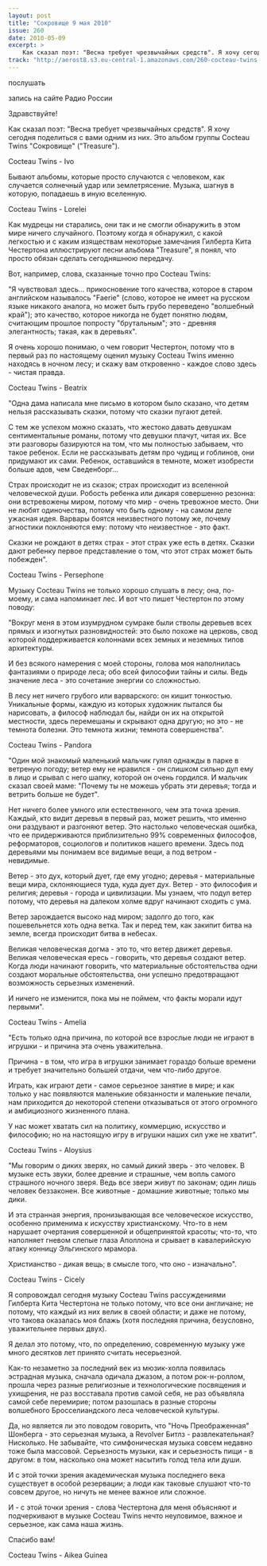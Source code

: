 ```yaml
---
layout: post
title: "Сокровище 9 мая 2010"
issue: 260
date: 2010-05-09
excerpt: >
    Как сказал поэт: "Весна требует чрезвычайных средств". Я хочу сегодня поделиться с вами одним из них. Это альбом группы Cocteau Twins "Сокровище" ("Treasure").
track: "http://aerost8.s3.eu-central-1.amazonaws.com/260-cocteau-twins.mp3"
---
```


послушать

запись на сайте Радио России

Здравствуйте!

Как сказал поэт: "Весна требует чрезвычайных средств". Я хочу сегодня поделиться с вами одним из них. Это альбом группы Cocteau Twins "Сокровище" ("Treasure").

Cocteau Twins - Ivo

Бывают альбомы, которые просто случаются с человеком, как случается солнечный удар или землетрясение. Музыка, шагнув в которую, попадаешь в иную вселенную.

Cocteau Twins - Lorelei

Как мудрецы ни старались, они так и не смогли обнаружить в этом мире ничего случайного. Поэтому когда я обнаружил, с какой легкостью и с каким изяществам некоторые замечания Гилберта Кита Честертона иллюстрируют песни альбома "Treasure", я понял, что просто обязан сделать сегодняшнюю передачу.

Вот, например, слова, сказанные точно про Cocteau Twins:

"Я чувствовал здесь... прикосновение того качества, которое в старом английском называлось "Faerie" (слово, которое не имеет на русском языке никакого аналога, но может быть грубо переведено "волшебный край"); это качество, которое никогда не будет понятно людям, считающим прошлое попросту "брутальным"; это - древняя элегантность; такая, как в деревьях".

Я очень хорошо понимаю, о чем говорит Честертон, потому что в первый раз по настоящему оценил музыку Cocteau Twins именно находясь в ночном лесу; и скажу вам откровенно - каждое слово здесь - чистая правда.

Cocteau Twins - Beatrix

"Одна дама написала мне письмо в котором было сказано, что детям нельзя рассказывать сказки, потому что сказки пугают детей.

С тем же успехом можно сказать, что жестоко давать девушкам сентиментальные романы, потому что девушки плачут, читая их. Все эти разговоры базируются на том, что мы полностью забываем, что такое ребенок. Если не рассказывать детям про чудищ и гоблинов, они придумают их сами. Ребенок, оставшийся в темноте, может изобрести больше адов, чем Сведенборг...

Страх происходит не из сказок; страх происходит из вселенной человеческой души. Робость ребенка или дикаря совершенно резонна: они встревожены миром, потому что мир - очень тревожное место. Они не любят одиночества, потому что быть одному - на самом деле ужасная идея. Варвары боятся неизвестного потому же, почему агностики поклоняются ему: потому что неизвестное - это факт.

Сказки не рождают в детях страх - этот страх уже есть в детях. Сказки дают ребенку первое представление о том, что этот страх может быть побежден".

Cocteau Twins - Persephone

Музыку Cocteau Twins не только хорошо слушать в лесу; она, по-моему, и сама напоминает лес. И вот что пишет Честертон по этому поводу:

"Вокруг меня в этом изумрудном сумраке были стволы деревьев всех прямых и изогнутых разновидностей: это было похоже на церковь, свод которой поддерживается колоннами всех земных и неземных типов архитектуры.

И без всякого намерения с моей стороны, голова моя наполнилась фантазиями о природе леса; обо всей философии тайны и силы. Ведь значение леса - это сочетание энергии со сложностью.

В лесу нет ничего грубого или варварского: он кишит тонкостью. Уникальные формы, каждую из которых художник пытался бы нарисовать, а философ наблюдал бы, найди он их на открытой местности, здесь перемешаны и скрывают одна другую; но это - не темнота болезни. Это темнота жизни; темнота совершенства".

Cocteau Twins - Pandora

"Один мой знакомый маленький мальчик гулял однажды в парке в ветреную погоду; ветер ему не нравился - он слишком сильно дул ему в лицо и срывал с него шапку, которой он очень гордился. И мальчик сказал своей маме: "Почему ты не можешь убрать эти деревья; тогда и ветрить больше не будет".

Нет ничего более умного или естественного, чем эта точка зрения. Каждый, кто видит деревья в первый раз, может решить, что именно они раздувают и разгоняют ветер. Это настолько человеческая ошибка, что ее придерживаются приблизительно 99% современных философов, реформаторов, социологов и политиков нашего времени. Здесь под деревьями мы понимаем все видимые вещи, а под ветром - невидимые.

Ветер - это дух, который дует, где ему угодно; деревья - материальные вещи мира, склоняющиеся туда, куда дует дух. Ветер - это философия и религия; деревья - города и цивилизации. Мы узнаем, что подул ветер потому, что деревья на далеком холме вдруг начинают сходить с ума.

Ветер зарождается высоко над миром; задолго до того, как пошевельнется хоть одна ветка. Так и перед тем, как закипит битва на земле, всегда происходит битва в небесах.

Великая человеческая догма - это то, что ветер движет деревья. Великая человеческая ересь - говорить, что деревья создают ветер. Когда люди начинают говорить, что материальные обстоятельства одни создают моральные обстоятельства, они успешно предотвращают возможность серьезных изменений.

И ничего не изменится, пока мы не поймем, что факты морали идут первыми".

Cocteau Twins - Amelia

"Есть только одна причина, по которой все взрослые люди не играют в игрушки - и причина эта очень уважительна.

Причина - в том, что игра в игрушки занимает гораздо больше времени и требует значительно большей отдачи, чем что-либо другое.

Играть, как играют дети - самое серьезное занятие в мире; и как только у нас появляются маленькие обязанности и маленькие печали, нам приходится до некоторой степени отказываться от этого огромного и амбициозного жизненного плана.

У нас может хватать сил на политику, коммерцию, искусство и философию; но на настоящую игру в игрушки наших сил уже не хватит".

Cocteau Twins - Aloysius

"Мы говорим о диких зверях, но самый дикий зверь - это человек. В музыке есть звуки, более древние и страшные, чем вопль самого страшного ночного зверя. Ведь все звери живут по законам; один лишь человек беззаконен. Все животные - домашние животные; только мы дики.

И эта странная энергия, пронизывающая все человеческое искусство, особенно применима к искусству христианскому. Что-то в нем нарушает очертания совершенной и общепринятой красоты; что-то, что наполняет гневом слепые глаза Аполлона и срывает в кавалерийскую атаку конницу Эльгинского мрамора.

Христианство - дикая вещь; в смысле того, что оно - изначально".

Cocteau Twins - Cicely

Я сопровождал сегодня музыку Cocteau Twins рассуждениями Гилберта Кита Честертона не только потому, что все они англичане; не потому, что каждый из них велик в своей области; и даже не потому, что такова оказалась моя блажь (хотя последняя причина, безусловно, уважительнее первых двух).

Я делал это потому, что, по определению, современную музыку уже много десятков лет принято считать несерьезной.

Как-то незаметно за последний век из мюзик-холла появилась эстрадная музыка, сначала одичала джазом, а потом рок-н-роллом, прошла через разные религиозные и технологические посвящения и ухищрения, не раз восставала против самой себя, не раз объявляла самой себе перемирие; потом разошлась в разные стороны волшебного Бросселиандского леса человеческой культуры.

Да, но является ли это поводом говорить, что "Hочь Преображенная" Шонберга - это серьезная музыка, а Revolver Битлз - развлекательная? Нисколько. Не забывайте, что симфоническая музыка совсем недавно тоже была массовой. Серьезность музыки, как и серьезность пищи - в другом: в том, насколько она может насытить голод тела или души.

И с этой точки зрения академическая музыка последнего века существует в особой резервации; а люди как таковые слушают что-то совсем другое, но ничуть не менее важное или сложное.

И - с этой точки зрения - слова Честертона для меня объясняют и подчеркивают в музыке Cocteau Twins нечто неуловимое, важное и серьезное, как сама наша жизнь.

Спасибо вам!

Cocteau Twins - Aikea Guinea
